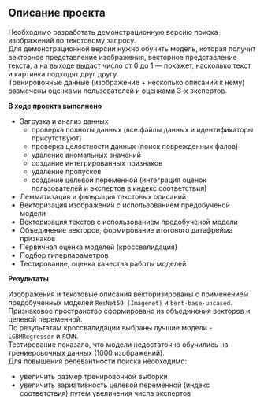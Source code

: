 ## Описание проекта

Необходимо разработать демонстрационную версию поиска изображений по текстовому запросу.<br>
Для демонстрационной версии нужно обучить модель, которая получит векторное представление изображения, векторное представление текста, а на выходе выдаст число от 0 до 1 — покажет, насколько текст и картинка подходят друг другу.<br> Тренировочные данные (изображение + несколько описаний к нему) размечены оценками пользователей и оценками 3-х экспертов.

**В ходе проекта выполнено**
- Загрузка и анализ данных
    - проверка полноты данных (все файлы данных и идентификаторы присутствуют)
    - проверка целостности данных (поиск поврежденных фалов)
    - удаление аномальных значений
    - создание интегрированных признаков
    - удаление пропусков
    - создание целевой переменной (интеграция оценок пользователей и экспертов в индекс соответствия)
- Лемматизация и фильрация текстовых описаний
- Векторизация изображений с использованием предобученой модели
- Векторизация текстов с использованием предобученой модели
- Объединение векторов, формирование итогового датафрейма признаков
- Первичная оценка моделей (кроссвалидация)
- Подбор гиперпараметров
- Тестирование, оценка качества работы моделей

**Результаты**

Изображения и текстовые описания векторизированы с применением предобученных моделей `ResNet50 (Imagenet)` и `bert-base-uncased`.<br>
Признаковое пространство сформировано из объединения векторов и целевой переменной.<br>
По результатам кроссвалидации выбраны лучшие модели - `LGBMRegressor` и `FCNN`.<br>
Тестирование показало, что модели недостаточно обучились на трениеровочных данных (1000 изображений).<br>
Для повышения релевантности поиска необходимо:
- увеличить размер тренировочной выборки
- увеличить вариативность целевой переменной (индекс соответствия) путем увеличения числа экспертов
